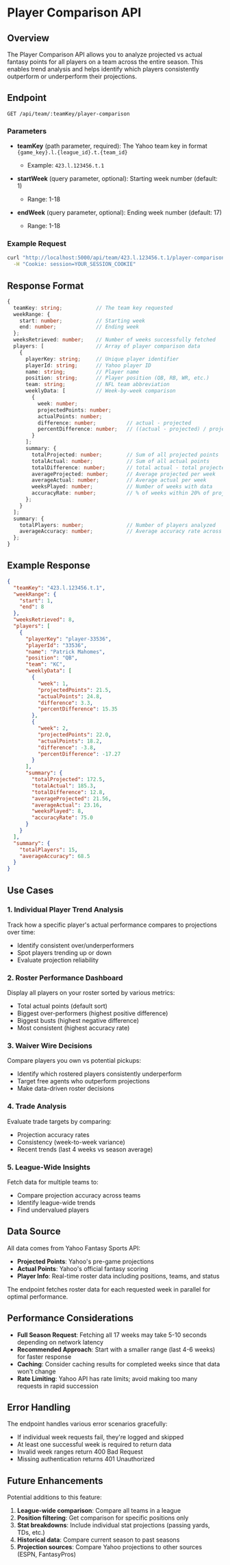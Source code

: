 # Player Comparison API

## Overview

The Player Comparison API allows you to analyze projected vs actual fantasy points for all players on a team across the entire season. This enables trend analysis and helps identify which players consistently outperform or underperform their projections.

## Endpoint

```
GET /api/team/:teamKey/player-comparison
```

### Parameters

- **teamKey** (path parameter, required): The Yahoo team key in format `{game_key}.l.{league_id}.t.{team_id}`

  - Example: `423.l.123456.t.1`

- **startWeek** (query parameter, optional): Starting week number (default: 1)
  - Range: 1-18
- **endWeek** (query parameter, optional): Ending week number (default: 17)
  - Range: 1-18

### Example Request

```bash
curl "http://localhost:5000/api/team/423.l.123456.t.1/player-comparison?startWeek=1&endWeek=10" \
  -H "Cookie: session=YOUR_SESSION_COOKIE"
```

## Response Format

```typescript
{
  teamKey: string;           // The team key requested
  weekRange: {
    start: number;           // Starting week
    end: number;             // Ending week
  };
  weeksRetrieved: number;    // Number of weeks successfully fetched
  players: [                 // Array of player comparison data
    {
      playerKey: string;     // Unique player identifier
      playerId: string;      // Yahoo player ID
      name: string;          // Player name
      position: string;      // Player position (QB, RB, WR, etc.)
      team: string;          // NFL team abbreviation
      weeklyData: [          // Week-by-week comparison
        {
          week: number;
          projectedPoints: number;
          actualPoints: number;
          difference: number;          // actual - projected
          percentDifference: number;   // ((actual - projected) / projected) * 100
        }
      ];
      summary: {
        totalProjected: number;        // Sum of all projected points
        totalActual: number;           // Sum of all actual points
        totalDifference: number;       // total actual - total projected
        averageProjected: number;      // Average projected per week
        averageActual: number;         // Average actual per week
        weeksPlayed: number;           // Number of weeks with data
        accuracyRate: number;          // % of weeks within 20% of projection
      };
    }
  ];
  summary: {
    totalPlayers: number;              // Number of players analyzed
    averageAccuracy: number;           // Average accuracy rate across all players
  };
}
```

## Example Response

```json
{
  "teamKey": "423.l.123456.t.1",
  "weekRange": {
    "start": 1,
    "end": 8
  },
  "weeksRetrieved": 8,
  "players": [
    {
      "playerKey": "player-33536",
      "playerId": "33536",
      "name": "Patrick Mahomes",
      "position": "QB",
      "team": "KC",
      "weeklyData": [
        {
          "week": 1,
          "projectedPoints": 21.5,
          "actualPoints": 24.8,
          "difference": 3.3,
          "percentDifference": 15.35
        },
        {
          "week": 2,
          "projectedPoints": 22.0,
          "actualPoints": 18.2,
          "difference": -3.8,
          "percentDifference": -17.27
        }
      ],
      "summary": {
        "totalProjected": 172.5,
        "totalActual": 185.3,
        "totalDifference": 12.8,
        "averageProjected": 21.56,
        "averageActual": 23.16,
        "weeksPlayed": 8,
        "accuracyRate": 75.0
      }
    }
  ],
  "summary": {
    "totalPlayers": 15,
    "averageAccuracy": 68.5
  }
}
```

## Use Cases

### 1. Individual Player Trend Analysis

Track how a specific player's actual performance compares to projections over time:

- Identify consistent over/underperformers
- Spot players trending up or down
- Evaluate projection reliability

### 2. Roster Performance Dashboard

Display all players on your roster sorted by various metrics:

- Total actual points (default sort)
- Biggest over-performers (highest positive difference)
- Biggest busts (highest negative difference)
- Most consistent (highest accuracy rate)

### 3. Waiver Wire Decisions

Compare players you own vs potential pickups:

- Identify which rostered players consistently underperform
- Target free agents who outperform projections
- Make data-driven roster decisions

### 4. Trade Analysis

Evaluate trade targets by comparing:

- Projection accuracy rates
- Consistency (week-to-week variance)
- Recent trends (last 4 weeks vs season average)

### 5. League-Wide Insights

Fetch data for multiple teams to:

- Compare projection accuracy across teams
- Identify league-wide trends
- Find undervalued players

## Data Source

All data comes from Yahoo Fantasy Sports API:

- **Projected Points**: Yahoo's pre-game projections
- **Actual Points**: Yahoo's official fantasy scoring
- **Player Info**: Real-time roster data including positions, teams, and status

The endpoint fetches roster data for each requested week in parallel for optimal performance.

## Performance Considerations

- **Full Season Request**: Fetching all 17 weeks may take 5-10 seconds depending on network latency
- **Recommended Approach**: Start with a smaller range (last 4-6 weeks) for faster response
- **Caching**: Consider caching results for completed weeks since that data won't change
- **Rate Limiting**: Yahoo API has rate limits; avoid making too many requests in rapid succession

## Error Handling

The endpoint handles various error scenarios gracefully:

- If individual week requests fail, they're logged and skipped
- At least one successful week is required to return data
- Invalid week ranges return 400 Bad Request
- Missing authentication returns 401 Unauthorized

## Future Enhancements

Potential additions to this feature:

1. **League-wide comparison**: Compare all teams in a league
2. **Position filtering**: Get comparison for specific positions only
3. **Stat breakdowns**: Include individual stat projections (passing yards, TDs, etc.)
4. **Historical data**: Compare current season to past seasons
5. **Projection sources**: Compare Yahoo projections to other sources (ESPN, FantasyPros)
